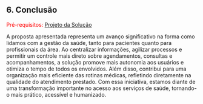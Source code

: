 ## 6. Conclusão

<span style="color:red">Pré-requisitos: <a href="6-Interface-Sistema.md"> Projeto da Solução</a></span>

A proposta apresentada representa um avanço significativo na forma como lidamos com a gestão da saúde, tanto para pacientes quanto para profissionais da área. Ao centralizar informações, agilizar processos e permitir um controle mais direto sobre agendamentos, consultas e acompanhamentos, a solução promove mais autonomia aos usuários e otimiza o tempo de todos os envolvidos. Além disso, contribui para uma organização mais eficiente das rotinas médicas, refletindo diretamente na qualidade do atendimento prestado. Com essa iniciativa, estamos diante de uma transformação importante no acesso aos serviços de saúde, tornando-o mais prático, acessível e humanizado.
